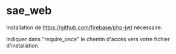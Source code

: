 # sae_web
Installation de https://github.com/firebase/php-jwt nécessaire.

Indiquer dans "require_once" le chemin d'accès vers votre fichier d'installation.

